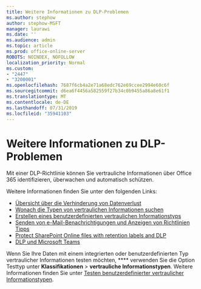 ```yaml
---
title: Weitere Informationen zu DLP-Problemen
ms.author: stephow
author: stephow-MSFT
manager: laurawi
ms.date: ''
ms.audience: admin
ms.topic: article
ms.prod: office-online-server
ROBOTS: NOINDEX, NOFOLLOW
localization_priority: Normal
ms.custom:
- "2447"
- "3200001"
ms.openlocfilehash: 7687f6cb4a2e71a68edc762e69ccee2994e60c6f
ms.sourcegitcommit: d6ea6f4456a582559f27b34c0b9455a86a8e61f1
ms.translationtype: MT
ms.contentlocale: de-DE
ms.lasthandoff: 07/31/2019
ms.locfileid: "35941103"
---
```

# <a name="more-info-about-dlp-issues"></a>Weitere Informationen zu DLP-Problemen

Mit einer DLP-Richtlinie können Sie vertrauliche Informationen über Office 365 identifizieren, überwachen und automatisch schützen.

Weitere Informationen finden Sie unter den folgenden Links:

- [Übersicht über die Verhinderung von Datenverlust](https://docs.microsoft.com/en-us/office365/securitycompliance/data-loss-prevention-policies)
- [Wonach die Typen von vertraulichen Informationen suchen](https://docs.microsoft.com/en-us/office365/securitycompliance/what-the-sensitive-information-types-look-for)
- [Erstellen eines benutzerdefinierten vertraulichen Informationstyps](https://docs.microsoft.com/en-us/office365/securitycompliance/create-a-custom-sensitive-information-type)
- [Senden von e-Mail-Benachrichtigungen und Anzeigen von Richtlinien Tipps](https://docs.microsoft.com/en-us/office365/securitycompliance/use-notifications-and-policy-tips)
- [Protect SharePoint Online files with retention labels and DLP](https://docs.microsoft.com/en-us/office365/securitycompliance/protect-sharepoint-online-files-with-office-365-labels-and-dlp)
- [DLP und Microsoft Teams](https://docs.microsoft.com/en-us/office365/securitycompliance/dlp-microsoft-teams)

Wenn Sie Ihre Daten mit einem integrierten oder benutzerdefinierten Typ vertraulicher Informationen testen möchten, **** verwenden Sie die Option Testtyp unter **Klassifikationen** > **vertrauliche Informationstypen**. Weitere Informationen finden Sie unter [Testen benutzerdefinierter vertraulicher Informationstypen](https://docs.microsoft.com/en-us/office365/securitycompliance/create-a-custom-sensitive-information-type#test-custom-sensitive-information-types-in-the-security--compliance-center).